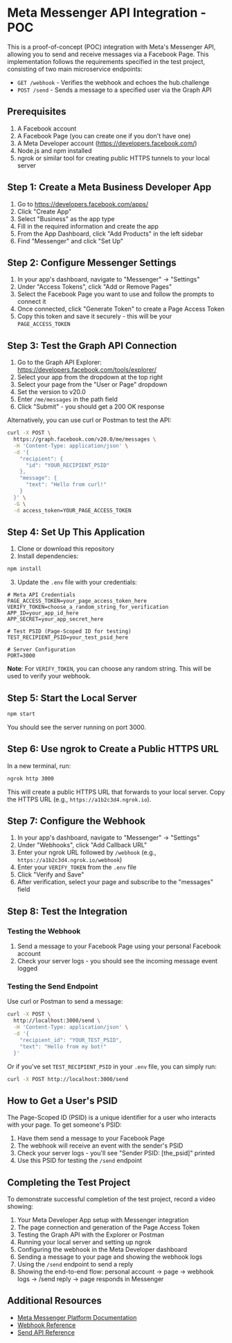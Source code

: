 # Meta Messenger API Integration - POC

This is a proof-of-concept (POC) integration with Meta's Messenger API, allowing you to send and receive messages via a Facebook Page. This implementation follows the requirements specified in the test project, consisting of two main microservice endpoints:

- `GET /webhook` - Verifies the webhook and echoes the hub.challenge
- `POST /send` - Sends a message to a specified user via the Graph API

## Prerequisites

1. A Facebook account
2. A Facebook Page (you can create one if you don't have one)
3. A Meta Developer account (https://developers.facebook.com/)
4. Node.js and npm installed
5. ngrok or similar tool for creating public HTTPS tunnels to your local server

## Step 1: Create a Meta Business Developer App

1. Go to https://developers.facebook.com/apps/
2. Click "Create App"
3. Select "Business" as the app type
4. Fill in the required information and create the app
5. From the App Dashboard, click "Add Products" in the left sidebar
6. Find "Messenger" and click "Set Up"

## Step 2: Configure Messenger Settings

1. In your app's dashboard, navigate to "Messenger" → "Settings"
2. Under "Access Tokens", click "Add or Remove Pages"
3. Select the Facebook Page you want to use and follow the prompts to connect it
4. Once connected, click "Generate Token" to create a Page Access Token
5. Copy this token and save it securely - this will be your `PAGE_ACCESS_TOKEN`

## Step 3: Test the Graph API Connection

1. Go to the Graph API Explorer: https://developers.facebook.com/tools/explorer/
2. Select your app from the dropdown at the top right
3. Select your page from the "User or Page" dropdown
4. Set the version to v20.0
5. Enter `/me/messages` in the path field
6. Click "Submit" - you should get a 200 OK response

Alternatively, you can use curl or Postman to test the API:

```bash
curl -X POST \
  https://graph.facebook.com/v20.0/me/messages \
  -H 'Content-Type: application/json' \
  -d '{
    "recipient": {
      "id": "YOUR_RECIPIENT_PSID"
    },
    "message": {
      "text": "Hello from curl!"
    }
  }' \
  -G \
  -d access_token=YOUR_PAGE_ACCESS_TOKEN
```

## Step 4: Set Up This Application

1. Clone or download this repository
2. Install dependencies:

```bash
npm install
```

3. Update the `.env` file with your credentials:

```
# Meta API Credentials
PAGE_ACCESS_TOKEN=your_page_access_token_here
VERIFY_TOKEN=choose_a_random_string_for_verification
APP_ID=your_app_id_here
APP_SECRET=your_app_secret_here

# Test PSID (Page-Scoped ID for testing)
TEST_RECIPIENT_PSID=your_test_psid_here

# Server Configuration
PORT=3000
```

**Note**: For `VERIFY_TOKEN`, you can choose any random string. This will be used to verify your webhook.

## Step 5: Start the Local Server

```bash
npm start
```

You should see the server running on port 3000.

## Step 6: Use ngrok to Create a Public HTTPS URL

In a new terminal, run:

```bash
ngrok http 3000
```

This will create a public HTTPS URL that forwards to your local server. Copy the HTTPS URL (e.g., `https://a1b2c3d4.ngrok.io`).

## Step 7: Configure the Webhook

1. In your app's dashboard, navigate to "Messenger" → "Settings"
2. Under "Webhooks", click "Add Callback URL"
3. Enter your ngrok URL followed by `/webhook` (e.g., `https://a1b2c3d4.ngrok.io/webhook`)
4. Enter your `VERIFY_TOKEN` from the `.env` file
5. Click "Verify and Save"
6. After verification, select your page and subscribe to the "messages" field

## Step 8: Test the Integration

### Testing the Webhook

1. Send a message to your Facebook Page using your personal Facebook account
2. Check your server logs - you should see the incoming message event logged

### Testing the Send Endpoint

Use curl or Postman to send a message:

```bash
curl -X POST \
  http://localhost:3000/send \
  -H 'Content-Type: application/json' \
  -d '{
    "recipient_id": "YOUR_TEST_PSID",
    "text": "Hello from my bot!"
  }'
```

Or if you've set `TEST_RECIPIENT_PSID` in your `.env` file, you can simply run:

```bash
curl -X POST http://localhost:3000/send
```

## How to Get a User's PSID

The Page-Scoped ID (PSID) is a unique identifier for a user who interacts with your page. To get someone's PSID:

1. Have them send a message to your Facebook Page
2. The webhook will receive an event with the sender's PSID
3. Check your server logs - you'll see "Sender PSID: [the_psid]" printed
4. Use this PSID for testing the `/send` endpoint

## Completing the Test Project

To demonstrate successful completion of the test project, record a video showing:

1. Your Meta Developer App setup with Messenger integration
2. The page connection and generation of the Page Access Token
3. Testing the Graph API with the Explorer or Postman
4. Running your local server and setting up ngrok
5. Configuring the webhook in the Meta Developer dashboard
6. Sending a message to your page and showing the webhook logs
7. Using the `/send` endpoint to send a reply
8. Showing the end-to-end flow: personal account → page → webhook logs → /send reply → page responds in Messenger

## Additional Resources

- [Meta Messenger Platform Documentation](https://developers.facebook.com/docs/messenger-platform/)
- [Webhook Reference](https://developers.facebook.com/docs/messenger-platform/webhook)
- [Send API Reference](https://developers.facebook.com/docs/messenger-platform/reference/send-api/)
#
